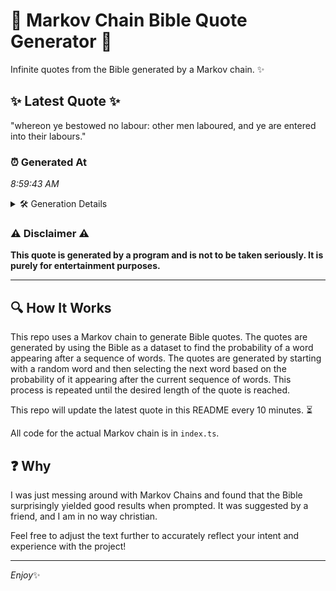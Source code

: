 # 📖 Markov Chain Bible Quote Generator 📖

Infinite quotes from the Bible generated by a Markov chain. ✨

## ✨ Latest Quote ✨
"whereon ye bestowed no labour: other men laboured, and ye are entered into their labours."

### ⏰ Generated At
*8:59:43 AM*

<details>
    <summary>🛠️ Generation Details</summary>
    <p>
        <strong>🌱 Seed:</strong> whereon<br>
        <strong>🔄 Iterations:</strong> 14<br>
        <strong>📜 Context History:</strong><br>[ whereon ]: ye<br>[ whereon, ye ]: bestowed<br>[ whereon, ye, bestowed ]: no<br>[ whereon, ye, bestowed, no ]: labour:<br>[ whereon, ye, bestowed, no, labour: ]: other<br>[ whereon, ye, bestowed, no, labour:, other ]: men<br>[ ye, bestowed, no, labour:, other, men ]: laboured,<br>[ bestowed, no, labour:, other, men, laboured, ]: and<br>[ no, labour:, other, men, laboured,, and ]: ye<br>[ labour:, other, men, laboured,, and, ye ]: are<br>[ other, men, laboured,, and, ye, are ]: entered<br>[ men, laboured,, and, ye, are, entered ]: into<br>[ laboured,, and, ye, are, entered, into ]: their<br>[ and, ye, are, entered, into, their ]: labours.<br>
    </p>
</details>

### ⚠️ Disclaimer ⚠️
**This quote is generated by a program and is not to be taken seriously. It is purely for entertainment purposes.**

---

## 🔍 How It Works

This repo uses a Markov chain to generate Bible quotes. The quotes are generated by using the Bible as a dataset to find the probability of a word appearing after a sequence of words. The quotes are generated by starting with a random word and then selecting the next word based on the probability of it appearing after the current sequence of words. This process is repeated until the desired length of the quote is reached.

This repo will update the latest quote in this README every 10 minutes. ⏳

All code for the actual Markov chain is in `index.ts`.

## ❓ Why

I was just messing around with Markov Chains and found that the Bible surprisingly yielded good results when prompted. 
It was suggested by a friend, and I am in no way christian.

Feel free to adjust the text further to accurately reflect your intent and experience with the project!

---

*Enjoy*✨
